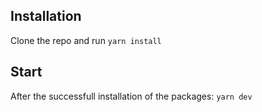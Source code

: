 ## Installation

Clone the repo and run `yarn install`

## Start

After the successfull installation of the packages: `yarn dev`
